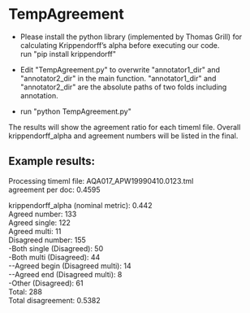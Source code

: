 # TempAgreement
* Please install the python library (implemented by Thomas Grill) for calculating Krippendorff’s alpha before executing our code.  
  run "pip install krippendorff"

* Edit "TempAgreement.py" to overwrite "annotator1_dir" and "annotator2_dir" in the main function. "annotator1_dir" and "annotator2_dir" are the absolute paths of two folds including annotation.

* run "python TempAgreement.py"


The results will show the agreement ratio for each timeml file. Overall krippendorff_alpha and agreement numbers will be listed in the final.

## Example results:

Processing timeml file: AQA017_APW19990410.0123.tml  
agreement per doc: 0.4595  

krippendorff_alpha (nominal metric): 0.442  
Agreed number: 133  
 Agreed single: 122  
 Agreed multi: 11  
 Disagreed number: 155  
 -Both single (Disagreed): 50  
 -Both multi (Disagreed): 44  
 --Agreed begin (Disagreed multi): 14  
 --Agreed end  (Disagreed multi): 8  
 -Other (Disagreed): 61  
 Total: 288  
 Total disagreement: 0.5382  
